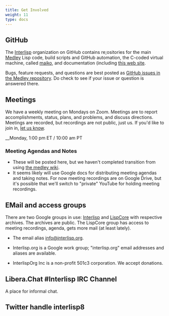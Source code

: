 ```yaml
---
title: Get Involved
weight: 11
type: docs
---
```

## GitHub

The [Interlisp](https://github.com/Interlisp) organization on GitHub contains re;ositories for the main [Medley](https://github.com/Interlisp/medley) Lisp code, build scripts and GitHub automation, the C-coded virtual machine, called [maiko](https://github.com/Interlisp/maiko), and documentation (including [this web site](https://github.com/Interlisp/Interlisp.github.io). 

Bugs, feature requests, and questions are best posted as [GitHub issues in the Medley repository](https://github.com/Interlisp/medley/issues). Do check to see if your issue or question is answered there.

## Meetings

We have a weekly meeting on Mondays on Zoom. Meetings are to report accomplishments, status,  plans, and problems, and discuss directions. Meetings are recorded, but recordings are not public, just us. If you'd like to join in, [let us know](mailto:inco@lispcore.com).

__Monday, 1:00 pm ET / 10:00 am PT  

### Meeting Agendas and Notes

* These will be posted here, but we haven't completed transition from using [the medley wiki](https://github.com/Interlisp/medley/wiki/).
* It seems likely will use Google docs for distributing meeting agendas and taking notes. For now meeting recordings are on Google Drive, but it's possible that we'll switch to "private" YouTube for holding meeting recordings.

## EMail and access groups

There are two Google groups in use: [Interlisp](mailto:interlisp@googlegroups.com) and [LispCore](mailto:lispcore@googlegroups.com) with respective archives. The archives are public. The LispCore group has access to meeting recordings, agenda, gets more mail (at least lately).

* The email alias [info@interlisp.org](mailto:info@interlisp.org).

* Interlisp.org is a Google work group; "interlisp.org" email addresses and aliases are available.

* InterlispOrg Inc is a non-profit 501c3 corporation. We accept donations.

## Libera.Chat #Interlisp IRC Channel

A place for informal chat. 

## Twitter handle interlisp8

